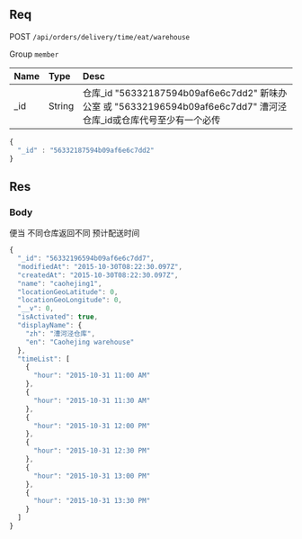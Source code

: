 ## Req

POST `/api/orders/delivery/time/eat/warehouse`

Group `member`


| Name             | Type     | Desc                              |
|:-----------------|:---------|:----------------------------------|
| _id              | String   | 仓库_id "56332187594b09af6e6c7dd2" 新味办公室 或 "56332196594b09af6e6c7dd7" 漕河泾   仓库_id或仓库代号至少有一个必传   |




```js
{
  "_id" : "56332187594b09af6e6c7dd2"
}
```



## Res
### Body

便当 不同仓库返回不同 预计配送时间



```js
{
  "_id": "56332196594b09af6e6c7dd7",
  "modifiedAt": "2015-10-30T08:22:30.097Z",
  "createdAt": "2015-10-30T08:22:30.097Z",
  "name": "caohejing1",
  "locationGeoLatitude": 0,
  "locationGeoLongitude": 0,
  "__v": 0,
  "isActivated": true,
  "displayName": {
    "zh": "漕河泾仓库",
    "en": "Caohejing warehouse"
  },
  "timeList": [
    {
      "hour": "2015-10-31 11:00 AM"
    },
    {
      "hour": "2015-10-31 11:30 AM"
    },
    {
      "hour": "2015-10-31 12:00 PM"
    },
    {
      "hour": "2015-10-31 12:30 PM"
    },
    {
      "hour": "2015-10-31 13:00 PM"
    },
    {
      "hour": "2015-10-31 13:30 PM"
    }
  ]
}
```
